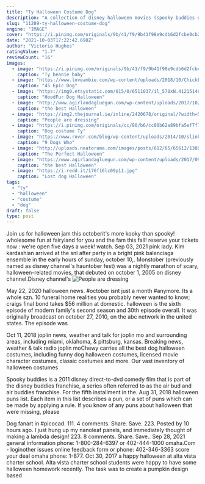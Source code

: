 ```yaml
---
title: "Ty Halloween Costume Dog"
description: "A collection of disney halloween movies (spooky buddies or phoo's halloween movie not included)  Halloween costume (3) haunted house (3) husband wife relationship (3) lifting someone"
slug: "11289-ty-halloween-costume-dog"
engine: "IMAGE"
cover: "https://i.pinimg.com/originals/9b/41/f9/9b41f98e9cdb6d2fcbe0cb2134e3f9b6.jpg"
date: "2021-10-03T17:22:42.698Z"
author: "Victoria Hughes"
ratingValue: "1.7"
reviewCount: "16"
images:
  - image: "https://i.pinimg.com/originals/9b/41/f9/9b41f98e9cdb6d2fcbe0cb2134e3f9b6.jpg"
    caption: "Ty beanie baby"
  - image: "https://www.loveambie.com/wp-content/uploads/2018/10/ChickFila-Dog-Costume-DIY-Dog-Halloween-Costume-Best-Halloween-Dog-Costumes.jpg"
    caption: "45 Epic Dog"
  - image: "https://img0.etsystatic.com/015/0/6511037/il_570xN.412151484_6ref.jpg"
    caption: "HoodFur Dog Halloween"
  - image: "http://www.agirlandagluegun.com/wp-content/uploads/2017/10/ae0d5de4-5acb-4553-b1db-a939114eeea9.jpg"
    caption: "the best Halloween"
  - image: "https://img2.thejournal.ie/inline/2420678/original/?width=500&version=2420678"
    caption: "People are dressing"
  - image: "https://i.pinimg.com/originals/cc/80/b6/cc80b62a89bfa5ef7f7500ad60378e6b.jpg"
    caption: "Dog costume Ty"
  - image: "https://www.rover.com/blog/wp-content/uploads/2014/10/slinky-dog-dachshund-costume.jpg"
    caption: "9 Dogs Who"
  - image: "http://uploads.neatorama.com/images/posts/612/65/65612/1380528648-0.jpg"
    caption: "The Perfect Halloween"
  - image: "https://www.agirlandagluegun.com/wp-content/uploads/2017/09/scuba_dog4.jpg"
    caption: "the best Halloween"
  - image: "https://i.redd.it/176f16lc09p11.jpg"
    caption: "Lost dog Halloween"
tags:
  - "ty"
  - "halloween"
  - "costume"
  - "dog"
draft: false
type: post
---
```


Join us for halloween jam this octoberit's more kooky than spooky! wholesome fun at fairyland for you and the fam this fall! reserve your tickets now : we're open five days a week! watch. Sep 03, 2021 pink lady. Kim kardashian arrived at the snl after party in a bright pink balenciaga ensemble in the early hours of sunday, october 10,. Monstober (previously named as disney channel's hauntober fest) was a nightly marathon of scary, halloween-related movies, that debuted on october 1, 2005 on disney channel.Disney channel's
![People are dressing](https://img2.thejournal.ie/inline/2420678/original/?width=500&version=2420678 "People are dressing")

May 22, 2020 halloween news. #october isnt just a month #anymore. Its a whole szn. 10 funeral home realities you probably never wanted to know; craigs final bond takes $56 million at domestic. halloween is the sixth episode of modern family&#39;s second season and 30th episode overall. It was originally broadcast on october 27, 2010, on the abc network in the united states. The episode was
<!--inArticleAds-->

<!--galleryOne-->

Oct 11, 2018 joplin news, weather and talk for joplin mo and surrounding areas, including miami, oklahoma, & pittsburg, kansas. Breaking news, weather & talk radio joplin moChewy carries all the best dog halloween costumes, including funny dog halloween costumes, licensed movie character costumes, classic costumes and more. Our vast inventory of halloween costumes
<!--inArticleAds-->

<!--galleryTwo-->

Spooky buddies is a 2011 disney direct-to-dvd comedy film that is part of the disney buddies franchise, a series often referred to as the air bud and air buddies franchise. For the fifth installment in the. Aug 31, 2018 halloween puns list. Each item in this list describes a pun, or a set of puns which can be made by applying a rule. If you know of any puns about halloween that were missing, please
<!--galleryThree-->

Dog fanart in #picocad. 111. 4 comments. Share. Save. 223. Posted by 10 hours ago. I just hung up my nanoleaf panels, and immediately thought of making a lambda design! 223. 8 comments. Share. Save.. Sep 28, 2021 general information phone: 1-800-284-6397 or 402-444-1000 omaha.Com - loginother issues online feedback form or phone: 402-346-3363 score your deal omaha phone: 1-877. Oct 30, 2017 a happy halloween at alta vista charter school. Alta vista charter school students were happy to have some halloween homework recently. The task was to create a pumpkin design based